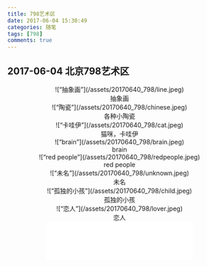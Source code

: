 ```yaml
---
title: 798艺术区
date: 2017-06-04 15:30:49
categories: 随笔
tags: [798]
comments: true
---
```


## 2017-06-04 北京798艺术区

<center>![“抽象画”](/assets/20170640_798/line.jpeg)</center>  
<center>抽象画</center>
<!--more-->
<center>![“陶瓷”](/assets/20170640_798/chinese.jpeg)</center>
<center>各种小陶瓷</center>

<center>![“卡哇伊”](/assets/20170640_798/cat.jpeg) </center>
<center>猫咪，卡哇伊</center>

<center>![“brain”](/assets/20170640_798/brain.jpeg) </center>
<center>brain</center>

<center>![“red people”](/assets/20170640_798/redpeople.jpeg)</center>
<center>red people</center>

<center>![“未名”](/assets/20170640_798/unknown.jpeg) </center>
<center>未名</center>

<center>![“孤独的小孩”](/assets/20170640_798/child.jpeg) </center> 
<center>孤独的小孩</center>

<center>![“恋人”](/assets/20170640_798/lover.jpeg) </center>
<center>恋人</center>

<center><iframe frameborder="no" border="0" marginwidth="0" marginheight="0" width=330 height=86 src="//music.163.com/outchain/player?type=2&id=28476557&auto=1&height=66"></iframe></center>
